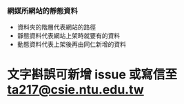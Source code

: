 
### 網媒所網站的靜態資料
- 資料夾的階層代表網站的路徑
- 靜態資料代表網站上架時就要有的資料
- 動態資料代表上架後再由同仁新增的資料

# 文字斟誤可新增 issue 或寫信至 ta217@csie.ntu.edu.tw
